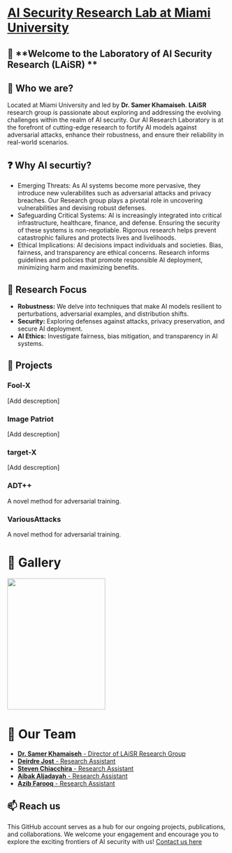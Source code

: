 # [AI Security Research Lab at Miami University](https://miamioh.edu/profiles/cec/samer-khamaiseh.html)

## 👋 **Welcome to the Laboratory of AI Security Research (LAiSR) **

## 🎤 Who we are? 
Located at Miami University and led by **Dr. Samer Khamaiseh**. **LAiSR** research group is passionate about exploring and addressing the evolving challenges within the realm of AI security. Our AI Research Laboratory is at the forefront of cutting-edge research to fortify AI models against adversarial attacks, enhance their robustness, and ensure their reliability in real-world scenarios.


## ❓ Why **AI securtiy**?
- Emerging Threats: As AI systems become more pervasive, they introduce new vulerabilites such as adversarial attacks and privacy breaches. Our Research group plays a pivotal role in uncovering vulnerabilities and devising robust defenses.
- Safeguarding Critical Systems: AI is increasingly integrated into critical infrastructure, healthcare, finance, and defense. Ensuring the security of these systems is non-negotiable. Rigorous research helps prevent catastrophic failures and protects lives and livelihoods.
- Ethical Implications: AI decisions impact individuals and societies. Bias, fairness, and transparency are ethical concerns. Research informs guidelines and policies that promote responsible AI deployment, minimizing harm and maximizing benefits.


## 🔎 Research Focus
- **Robustness:** We delve into techniques that make AI models resilient to perturbations, adversarial examples, and distribution shifts.
- **Security:** Exploring defenses against attacks, privacy preservation, and secure AI deployment.
- **AI Ethics:** Investigate fairness, bias mitigation, and transparency in AI systems.

## 🚀 Projects
### **Fool-X**
[Add descreption]
### **Image Patriot**
[Add descreption]
### **target-X**
[Add descreption]
### **ADT++**
A novel method for adversarial training.
### **VariousAttacks**
A novel method for adversarial training.

# 📸 Gallery
<p float="left">
  <img src="https://github.com/user-attachments/assets/4ba8d1d0-b732-4747-b661-1c281e240ff6" width="224" height="300" />
</p>

# 👥 Our Team
- [**Dr. Samer Khamaiseh** - Director of LAiSR Research Group](https://www.linkedin.com/in/samer-khamaiseh/)
- [**Deirdre Jost** - Research Assistant](https://www.linkedin.com/in/deirdre-jost-445822228/)
- [**Steven Chiacchira** - Research Assistant](https://www.linkedin.com/in/steven-chiacchira)
- [**Aibak Aljadayah** - Research Assistant](https://www.linkedin.com/in/aibak-aljadayah)
- [**Azib Farooq** - Research Assistant](https://www.linkedin.com/in/itsazibfarooq/)


## 📫 Reach us 
This GitHub account serves as a hub for our ongoing projects, publications, and collaborations. We welcome your engagement and encourage you to explore the exciting frontiers of AI security with us!
[Contact us here](https://miamioh.edu/profiles/cec/samer-khamaiseh.html)





